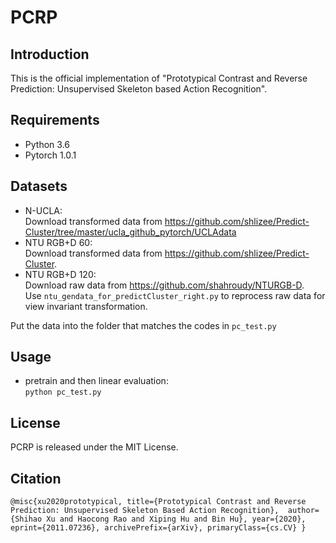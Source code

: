 # PCRP

## Introduction
This is the official implementation of "Prototypical Contrast and Reverse Prediction: Unsupervised   Skeleton based Action Recognition". 
## Requirements
- Python 3.6
- Pytorch 1.0.1
## Datasets
- N-UCLA:  
  Download  transformed data from https://github.com/shlizee/Predict-Cluster/tree/master/ucla_github_pytorch/UCLAdata
- NTU RGB+D 60:  
  Download  transformed data from https://github.com/shlizee/Predict-Cluster.
- NTU RGB+D 120:  
  Download raw data from https://github.com/shahroudy/NTURGB-D.  
  Use `ntu_gendata_for_predictCluster_right.py` to reprocess raw data for view invariant transformation.

Put the data into the folder that matches the codes in `pc_test.py`

## Usage
- pretrain and then linear evaluation:  
  `python pc_test.py`


## License
PCRP is released under the MIT License.

## Citation
`@misc{xu2020prototypical,
      title={Prototypical Contrast and Reverse Prediction: Unsupervised Skeleton Based Action Recognition}, 
      author={Shihao Xu and Haocong Rao and Xiping Hu and Bin Hu},
      year={2020},
      eprint={2011.07236},
      archivePrefix={arXiv},
      primaryClass={cs.CV}
}`
